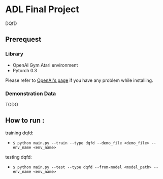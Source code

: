 # ADL Final Project

DQfD

## Prerequest

### Library

- OpenAI Gym Atari environment
- Pytorch 0.3

Please refer to [OpenAI's page](https://github.com/openai/gym) if you have any problem while installing.

### Demonstration Data

TODO

## How to run :

training dqfd:
* `$ python main.py --train --type dqfd --demo_file <demo_file> --env_name <env_name>`

testing dqfd:
* `$ python main.py --test --type dqfd --from-model <model_path> --env_name <env_name>`

